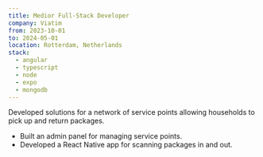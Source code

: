 ```yaml
---
title: Medior Full-Stack Developer
company: Viatim
from: 2023-10-01
to: 2024-05-01
location: Rotterdam, Netherlands
stack:
  - angular
  - typescript
  - node
  - expo
  - mongodb
---
```


Developed solutions for a network of service points allowing households to pick up and return packages.

- Built an admin panel for managing service points.
- Developed a React Native app for scanning packages in and out.
